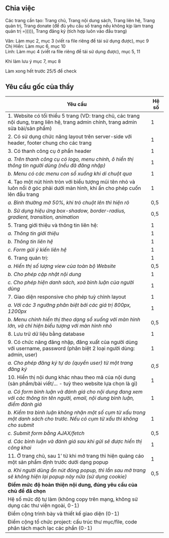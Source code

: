 ﻿## Chia việc
Các trang cần tạo: Trang chủ, Trang nội dung sách, Trang liên hệ, Trang quản trị, Trang donate (để đủ yêu cầu số trang nếu không kịp làm trang quản trị =))))), Trang đăng ký (tích hợp luôn vào đầu trang)

Vân: Làm mục 2, mục 3 (viết ra file riêng để tái sử dụng được), mục 9  
Chị Hiền: Làm mục 6, mục 10  
Linh: Làm mục 4 (viết ra file riêng để tái sử dụng được), mục 5, 11

Khi làm lưu ý mục 7, mục 8

Làm xong hết trước 25/5 để check

## Yêu cầu gốc của thầy
|**Yêu cầu**|**Hệ số**|
| - | - |
|1. Website có tối thiểu 5 trang (VD: trang chủ, các trang nội dung, trang liên hệ, trang admin chính, trang admin sửa bài/sản phẩm)|1|
|2. Có sử dụng chức năng layout trên server-side với header, footer chung cho các trang|1|
|3. Có thanh công cụ ở phần header|1|
|*a. Trên thanh công cụ có logo, menu chính, ô hiển thị thông tin người dùng (nếu đã đăng nhập)*|1|
|*b. Menu có các menu con sổ xuống khi di chuột qua*|1|
|4. Tạo một nút hình tròn với biểu tượng mũi tên nhỏ và luôn nổi ở góc phải dưới màn hình, khi ấn cho phép cuốn lên đầu trang|1|
|*a. Bình thường mờ 50%, khi trỏ chuột lên thì hiện rõ*|0,5|
|*b. Sử dụng hiệu ứng box-shadow, border-radius, gradient, transition, animation*|0,5|
|5. Trang giới thiệu và thông tin liên hệ:|1|
|*a. Thông tin giới thiệu*|1|
|*b. Thông tin liên hệ*|1|
|*c. Form gửi ý kiến liên hệ*|1|
|6. Trang quản trị:|1|
|*a. Hiển thị số lượng view của toàn bộ Website*|0,5|
|*b. Cho phép cập nhật nội dung*|1|
|*c. Cho phép hiện danh sách, xoá bình luận của người dùng*|1|
|7. Giao diện responsive cho phép tuỳ chỉnh layout|1|
|*a. Với các 3 ngưỡng phân biệt bởi các giá trị 800px, 1200px*|1|
|*b. Menu chính hiển thị theo dạng sổ xuống với màn hình lớn, và chỉ hiện biểu tượng với màn hình nhỏ*|0,5|
|8. Lưu trữ dữ liệu bằng database|1|
|9. Có chức năng đăng nhập, đăng xuất của người dùng với username, password (phân biệt 2 loại người dùng: admin, user)|1|
|*a. Cho phép đăng ký tự do (quyền user) từ một trang đăng ký*|*0,5*|
|10. Hiển thị nội dung khác nhau theo mã của nội dung (sản phẩm/bài viết/... - tuỳ theo website lựa chọn là gì)|1|
|*a. Có form bình luận và đánh giá cho nội dung đang xem với các thông tin tên người, email, nội dung bình luận, điểm đánh giá*|1|
|*b. Kiểm tra bình luận không nhận một số cụm từ xấu trong một danh sách cho trước. Nếu có cụm từ xấu thì không cho submit*|1|
|*c. Submit form bằng AJAX/fetch*|0,5|
|*d. Các bình luận và đánh giá sau khi gửi sẽ được hiển thị công khai*|1|
|11. Ở trang chủ, sau 1’ từ khi mở trang thì hiện quảng cáo một sản phẩm định trước dưới dạng popup|1|
|*a. Khi người dùng ấn nút đóng popup, thì lần sau mở trang sẽ không hiện lại popup này nữa (sử dụng cookie)*|0,5|
|**Điểm mức độ hoàn thiện nội dung, đúng yêu cầu của chủ đề đã chọn**|
|Hệ số mức độ tự làm (không copy trên mạng, không sử dụng các thư viện ngoài, 0-1)|
|Điểm cộng trình bày và thiết kế giao diện (0-1)|
|Điểm cộng tổ chức project: cấu trúc thư mục/file, code phân tách mạch lạc các phần (0-1)|